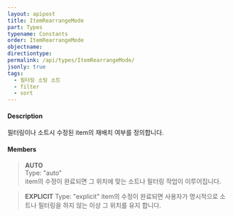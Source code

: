 ```yaml
---
layout: apipost
title: ItemRearrangeMode
part: Types
typename: Constants
order: ItemRearrangeMode
objectname: 
directiontype: 
permalink: /api/types/ItemRearrangeMode/
jsonly: true
tags:
  - 필터링 소팅 소트
  - filter
  - sort
---
```



#### Description

필터링이나 소트시 수정된 item의 재배치 여부를 정의합니다.  

#### Members

> **AUTO**  
> Type: "auto"  
> item의 수정이 완료되면 그 위치에 맞는 소트나 필터링 작업이 이루어집니다.  

> **EXPLICIT**
> Type: "explicit"
> item의 수정이 완료되면 사용자가 명시적으로 소트나 필터링을 하지 않는 이상 그 위치를 유지 합니다.   
